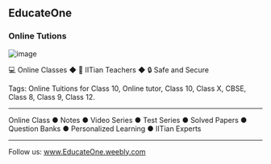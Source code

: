 ## EducateOne
### Online Tutions

![image](https://educateone.weebly.com/uploads/1/3/0/1/130189867/poster-a3-v5_orig.jpg)

💻 Online Classes ◆ 🥇 IITian Teachers ◆ 🔒 Safe and Secure

Tags: 
Online Tuitions for Class 10, Online tutor, Class 10, Class X, CBSE, Class 8, Class 9, Class 12.

_________

Online Class ● Notes ● Video Series ● Test Series ● Solved Papers ● Question Banks ● Personalized Learning ● IITian Experts

_________
Follow us: www.EducateOne.weebly.com
